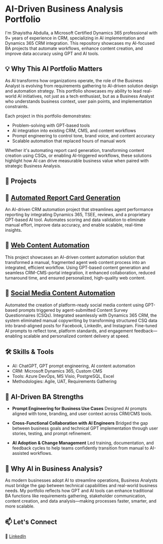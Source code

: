 # AI-Driven Business Analysis Portfolio

I'm Shayistha Abdulla, a Microsoft Certified Dynamics 365 professional with 9+ years of experience in CRM, specializing in AI implementation and Dynamics 365 CRM integration. This repository showcases my AI-focused BA projects that automate workflows, enhance content creation, and improve data accuracy using GPT and AI tools.

## 💡 Why This AI Portfolio Matters
As AI transforms how organizations operate, the role of the Business Analyst is evolving from requirements gathering to AI-driven solution design and automation strategy. This portfolio showcases my ability to lead real-world AI initiatives, not just as a tech enthusiast, but as a Business Analyst who understands business context, user pain points, and implementation constraints.

Each project in this portfolio demonstrates:

- Problem-solving with GPT-based tools
- AI integration into existing CRM, CMS, and content workflows
- Prompt engineering to control tone, brand voice, and content accuracy
- Scalable automation that replaced hours of manual work

Whether it's automating report card generation, transforming content creation using CSQs, or enabling AI-triggered workflows, these solutions highlight how AI can drive measurable business value when paired with strategic Business Analysis.

## 📁 Projects

## 📌 [Automated Report Card Generation](https://github.com/shayisthaabdulla/Automated_Report_Card_AI-Integration/)  
An AI-driven CRM automation project that streamlines agent performance reporting by integrating Dynamics 365, TSEE, reviews, and a proprietary GPT-based AI tool. Automates scoring and data validation to eliminate manual effort, improve data accuracy, and enable scalable, real-time insights.  

## 📌 [Web Content Automation](https://github.com/shayisthaabdulla/Web_Content_Automation_AI)
This project showcases an AI-driven content automation solution that transformed a manual, fragmented agent web content process into an integrated, efficient workflow. Using GPT-based content generation and seamless CRM-CMS-portal integration, it enhanced collaboration, reduced turnaround time, and ensured personalized, high-quality web content.

## 📌 [Social Media Content Automation](https://github.com/shayisthaabdulla/Social_Media_Content_Automation_CSQ_GBT_Workflow/)
Automated the creation of platform-ready social media content using GPT-based prompts triggered by agent-submitted Content Survey Questionnaires (CSQs). Integrated seamlessly with Dynamics 365 CRM, the system eliminated manual copywriting by transforming structured CSQ data into brand-aligned posts for Facebook, LinkedIn, and Instagram. Fine-tuned AI prompts to reflect tone, platform standards, and engagement feedback—enabling scalable and personalized content delivery at speed.

## 🛠️ Skills & Tools  
- AI: ChatGPT, GPT prompt engineering, AI content automation  
- CRM: Microsoft Dynamics 365, Custom CMS  
- Tools: Azure DevOps, MS Visio, PostgreSQL, Excel  
- Methodologies: Agile, UAT, Requirements Gathering

## 🤝 AI-Driven BA Strengths
- **Prompt Engineering for Business Use Cases**
Designed AI prompts aligned with tone, branding, and user context across CRM/CMS tools.

- **Cross-Functional Collaboration with AI Engineers**
Bridged the gap between business goals and technical GPT implementation through user stories, testing, and prompt refinement.

- **AI Adoption & Change Management**
Led training, documentation, and feedback cycles to help teams confidently transition from manual to AI-assisted workflows.

## 🤖 Why AI in Business Analysis?
As modern businesses adopt AI to streamline operations, Business Analysts must bridge the gap between technical capabilities and real-world business needs. My portfolio reflects how GPT and AI tools can enhance traditional BA functions like requirements gathering, stakeholder communication, content creation, and data analysis—making processes faster, smarter, and more scalable.

## 📫 Let's Connect
💼 [LinkedIn](https://www.linkedin.com/in/shayisthaa/)

